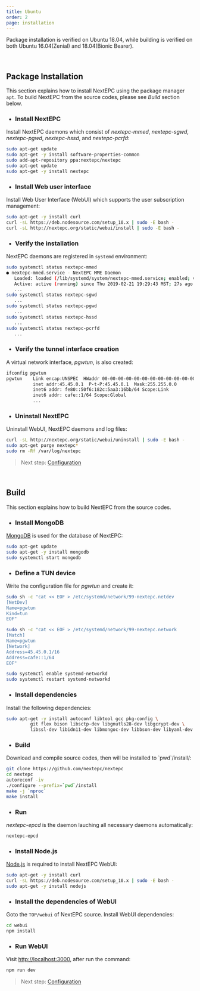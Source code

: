 ```yaml
---
title: Ubuntu
order: 2
page: installation
---
```


Package installation is verified on Ubuntu 18.04, while building is verified on both Ubuntu 16.04(Zenial) and 18.04(Bionic Bearer).

<br/>

## Package Installation

This section explains how to install NextEPC using the package manager `apt`.
To build NextEPC from the source codes, please see _Build_ section below.

* ### Install NextEPC 
Install NextEPC daemons which consist of *nextepc-mmed*, *nextepc-sgwd*, *nextepc-pgwd*, *nextepc-hssd*, and *nextepc-pcrfd*:
```bash
sudo apt-get update
sudo apt-get -y install software-properties-common
sudo add-apt-repository ppa:nextepc/nextepc
sudo apt-get update
sudo apt-get -y install nextepc
```

* ### Install Web user interface
Install Web User Interface (WebUI) which supports the user subscription management:
```bash
sudo apt-get -y install curl
curl -sL https://deb.nodesource.com/setup_10.x | sudo -E bash -
curl -sL http://nextepc.org/static/webui/install | sudo -E bash -
```

* ### Verify the installation
NextEPC daemons are registered in `systemd` environment:
```bash
sudo systemctl status nextepc-mmed
● nextepc-mmed.service - NextEPC MME Daemon
   Loaded: loaded (/lib/systemd/system/nextepc-mmed.service; enabled; vendor preset: enabled)
   Active: active (running) since Thu 2019-02-21 19:29:43 MST; 27s ago
   ...
sudo systemctl status nextepc-sgwd
   ...
sudo systemctl status nextepc-pgwd
   ...
sudo systemctl status nextepc-hssd
   ...
sudo systemctl status nextepc-pcrfd
   ...
```

* ### Verify the tunnel interface creation
A virtual network interface, *pgwtun*, is also created:
```bash
ifconfig pgwtun
pgwtun    Link encap:UNSPEC  HWaddr 00-00-00-00-00-00-00-00-00-00-00-00-00-00-00-00  
          inet addr:45.45.0.1  P-t-P:45.45.0.1  Mask:255.255.0.0
          inet6 addr: fe80::50f6:182c:5aa3:16bb/64 Scope:Link
          inet6 addr: cafe::1/64 Scope:Global
          ...
```

* ### Uninstall NextEPC
Uninstall WebUI, NextEPC daemons and log files:
```bash
curl -sL http://nextepc.org/static/webui/uninstall | sudo -E bash -
sudo apt-get purge nextepc*
sudo rm -Rf /var/log/nextepc
```

> Next step: [Configuration](/configuration)

<br/>

## Build

This section explains how to build NextEPC from the source codes.


* ### Install MongoDB
[MongoDB](https://www.mongodb.com) is used for the database of NextEPC:
```bash
sudo apt-get update
sudo apt-get -y install mongodb
sudo systemctl start mongodb
```

* ### Define a TUN device
Write the configuration file for *pgwtun* and create it:
```bash
sudo sh -c "cat << EOF > /etc/systemd/network/99-nextepc.netdev
[NetDev]
Name=pgwtun
Kind=tun
EOF"

sudo sh -c "cat << EOF > /etc/systemd/network/99-nextepc.network
[Match]
Name=pgwtun
[Network]
Address=45.45.0.1/16
Address=cafe::1/64
EOF"

sudo systemctl enable systemd-networkd
sudo systemctl restart systemd-networkd
```

* ### Install dependencies
Install the following dependencies:
```bash
sudo apt-get -y install autoconf libtool gcc pkg-config \
         git flex bison libsctp-dev libgnutls28-dev libgcrypt-dev \
         libssl-dev libidn11-dev libmongoc-dev libbson-dev libyaml-dev
```

* ### Build
Download and compile source codes, then will be installed to \`pwd\`/install/:
```bash
git clone https://github.com/nextepc/nextepc
cd nextepc
autoreconf -iv
./configure --prefix=`pwd`/install
make -j `nproc`
make install
```

* ### Run
*nextepc-epcd* is the daemon lauching all necessary daemons automatically:
```bash
nextepc-epcd
```

* ### Install Node.js
[Node.js](https://nodejs.org) is required to install NextEPC WebUI:
```bash
sudo apt-get -y install curl
curl -sL https://deb.nodesource.com/setup_10.x | sudo -E bash -
sudo apt-get -y install nodejs
```

* ### Install the dependencies of WebUI
Goto the `TOP/webui` of NextEPC source. Install WebUI dependencies:
```bash
cd webui
npm install
```

* ### Run WebUI
Visit [http://localhost:3000](http://localhost:3000), after run the command:
```bash
npm run dev
```

> Next step: [Configuration](/configuration)
